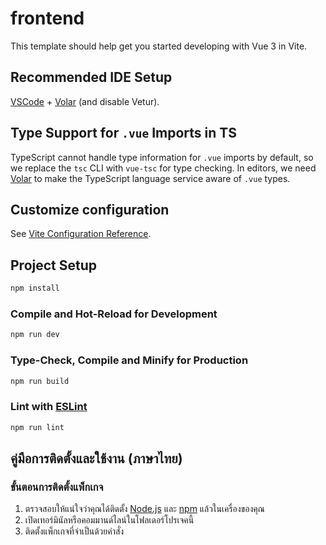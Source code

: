 # frontend

This template should help get you started developing with Vue 3 in Vite.

## Recommended IDE Setup

[VSCode](https://code.visualstudio.com/) + [Volar](https://marketplace.visualstudio.com/items?itemName=Vue.volar) (and disable Vetur).

## Type Support for `.vue` Imports in TS

TypeScript cannot handle type information for `.vue` imports by default, so we replace the `tsc` CLI with `vue-tsc` for type checking. In editors, we need [Volar](https://marketplace.visualstudio.com/items?itemName=Vue.volar) to make the TypeScript language service aware of `.vue` types.

## Customize configuration

See [Vite Configuration Reference](https://vite.dev/config/).

## Project Setup

```sh
npm install
```

### Compile and Hot-Reload for Development

```sh
npm run dev
```

### Type-Check, Compile and Minify for Production

```sh
npm run build
```

### Lint with [ESLint](https://eslint.org/)

```sh
npm run lint
```

## คู่มือการติดตั้งและใช้งาน (ภาษาไทย)

### ขั้นตอนการติดตั้งแพ็กเกจ

1. ตรวจสอบให้แน่ใจว่าคุณได้ติดตั้ง [Node.js](https://nodejs.org/) และ [npm](https://www.npmjs.com/) แล้วในเครื่องของคุณ
2. เปิดเทอร์มินัลหรือคอมมานด์ไลน์ในโฟลเดอร์โปรเจคนี้
3. ติดตั้งแพ็กเกจที่จำเป็นด้วยคำสั่ง
